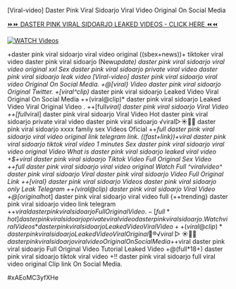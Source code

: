 [Viral-video] Daster Pink Viral Sidoarjo Viral Video Original On Social Media


[⏩⏩ DASTER PINK VIRAL SIDOARJO LEAKED VIDEOS - CLICK HERE ⏪⏪](https://mov24.shop/watch/daster+pink+viral+sidoarjo)

[![WATCH Videos](https://i.imgur.com/dJHk4Zq.gif)](https://mov24.shop/watch/daster+pink+viral+sidoarjo)




























+daster pink viral sidoarjo viral video original
((sbex+news))+ tiktoker viral video daster pink viral sidoarjo
(New*update) daster pink viral sidoarjo viral video original xxl Sex daster pink viral sidoarjo private viral video daster pink viral sidoarjo leak video
[Viral-video] daster pink viral sidoarjo viral video Original On Social Media.
+@[viral} Video daster pink viral sidoarjo Original Twitter. +[viral^clip)* daster pink viral sidoarjo Leaked Video Viral Original On Social Media
++(viral@clip)* daster pink viral sidoarjo Leaked Video Viral Original Video
. ++[full*viral] daster pink viral sidoarjo Viral Video ++[full*viral] daster pink viral sidoarjo Viral Video Hot daster pink viral sidoarjo private viral video daster pink viral sidoarjo ️√viral▷☀️👄💥 daster pink viral sidoarjo xxxx family sex Videos Oficial
++*full daster pink viral sidoarjo viral video original link telegram link. ((fast+link))+viral daster pink viral sidoarjo tiktok viral video 1 minutes Sex daster pink viral sidoarjo viral video original Video What is daster pink viral sidoarjo leaked viral video +$+viral daster pink viral sidoarjo Tiktok Video Full Original Sex Video
++full daster pink viral sidoarjo viral video original
Watch Full ^viralvideo^ daster pink viral sidoarjo Viral daster pink viral sidoarjo Video Full Original Link ++[viral} daster pink viral sidoarjo Videos daster pink viral sidoarjo only Leak Telegram
++(viral@clip) daster pink viral sidoarjo Viral Video
+@[original*hot] daster pink viral sidoarjo viral video full {++trending} daster pink viral sidoarjo video link telegram
+$+viral daster pink viral sidoarjo Full Original Video.
-[full*hot] daster pink viral sidoarjo private viral video daster pink viral sidoarjo. {Watch viral Videos*} daster pink viral sidoarjo Leaked Video Viral Video ++(viral@clip)* daster pink viral sidoarjo Leaked Video Viral Original 👙®️√viral▷☀️👄💥 daster pink viral sidoarjo viral video Original On Social Media +$+viral daster pink viral sidoarjo Full Original Video Tutorial Leaked Video +@(full*18+) daster pink viral sidoarjo tiktok viral video
+!! daster pink viral sidoarjo full viral video original Clip link On Social Media.


#xAEoMC3yfXHe